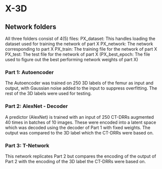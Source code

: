 # X-3D

## Network folders

All three folders consist of 4(5) files:
PX_dataset: This handles loading the dataset used for training the network of part X
PX_network: The network corresponding to part X
PX_train: The training file for the network of part X
PX_test: The test file for the network of part X
(PX_best_epoch: The file used to figure out the best performing network weights of part X)

### Part 1: Autoencoder

The Autoencoder was trained on 250 3D labels of the femur as input and output, with Gaussian noise added to the input to suppress overfitting. The rest of the 3D labels were used for testing.


### Part 2: AlexNet - Decoder

A predictor (AlexNet) is trained with an input of 250 CT-DRRs augmented 40 times in batches of 10 images. These were encoded into a latent space which was decoded using the decoder of Part 1 with fixed weights. The output was compared to the 3D label which the CT-DRRs were based on.

### Part 3: T-Network

This network replicates Part 2 but compares the encoding of the output of Part 2 with the encoding of the 3D label the CT-DRRs were based on.
